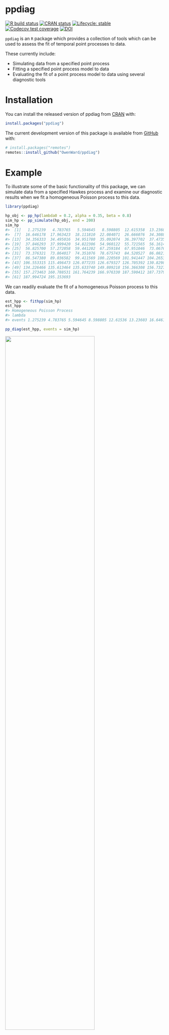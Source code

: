 
<!-- README.md is generated from README.Rmd. Please edit that file -->

# ppdiag

<!-- badges: start -->

[![R build
status](https://github.com/OwenWard/ppdiag/workflows/R-CMD-check/badge.svg)](https://github.com/OwenWard/ppdiag/actions)
[![CRAN
status](https://www.r-pkg.org/badges/version/ppdiag)](https://CRAN.R-project.org/package=ppdiag)
[![Lifecycle:
stable](https://img.shields.io/badge/lifecycle-stable-brightgreen.svg)](https://lifecycle.r-lib.org/articles/stages.html)
[![Codecov test
coverage](https://codecov.io/gh/OwenWard/ppdiag/branch/main/graph/badge.svg)](https://codecov.io/gh/OwenWard/ppdiag?branch=main)
[![DOI](https://joss.theoj.org/papers/10.21105/joss.03133/status.svg)](https://doi.org/10.21105/joss.03133)
<!-- badges: end -->

`ppdiag` is an `R` package which provides a collection of tools which
can be used to assess the fit of temporal point processes to data.

These currently include:

-   Simulating data from a specified point process
-   Fitting a specified point process model to data
-   Evaluating the fit of a point process model to data using several
    diagnostic tools

# Installation

You can install the released version of ppdiag from
[CRAN](https://CRAN.R-project.org) with:

``` r
install.packages("ppdiag")
```

The current development version of this package is available from
[GitHub](https://github.com/OwenWard/ppdiag) with:

``` r
# install.packages("remotes")
remotes::install_github("OwenWard/ppdiag")
```

# Example

To illustrate some of the basic functionality of this package, we can
simulate data from a specified Hawkes process and examine our diagnostic
results when we fit a homogeneous Poisson process to this data.

``` r
library(ppdiag)

hp_obj <- pp_hp(lambda0 = 0.2, alpha = 0.35, beta = 0.8)
sim_hp <- pp_simulate(hp_obj, end = 200)
sim_hp
#>  [1]   1.275239   4.783765   5.594645   8.598805  12.615358  13.236031
#>  [7]  16.646178  17.963423  18.111810  22.084071  26.666076  34.308807
#> [13]  34.356333  34.495016  34.951780  35.092074  36.397702  37.473565
#> [19]  37.846293  37.999420  54.822306  54.960122  55.721565  56.161485
#> [25]  56.825700  57.272058  59.441202  67.259184  67.951046  73.067622
#> [31]  73.376321  73.864017  74.351076  78.675743  84.520527  86.082185
#> [37]  86.547380  89.036582  99.411569 100.220569 101.941447 104.265342
#> [43] 106.553315 115.496473 126.077235 126.679327 126.705392 130.829836
#> [49] 134.226466 135.613464 135.633740 149.809218 156.366308 156.732731
#> [55] 157.273463 160.788531 161.764239 166.976330 187.590412 187.737997
#> [61] 187.994724 195.153693
```

We can readily evaluate the fit of a homogeneous Poisson process to this
data.

``` r
est_hpp <- fithpp(sim_hp)
est_hpp
#> Homogeneous Poisson Process 
#> lambda  
#> events 1.275239 4.783765 5.594645 8.598805 12.61536 13.23603 16.64618 17.96342 18.11181 22.08407 26.66608 34.30881 34.35633 34.49502 34.95178 35.09207 36.3977 37.47357 37.84629 37.99942 54.82231 54.96012 55.72156 56.16149 56.8257 57.27206 59.4412 67.25918 67.95105 73.06762 73.37632 73.86402 74.35108 78.67574 84.52053 86.08219 86.54738 89.03658 99.41157 100.2206 101.9414 104.2653 106.5533 115.4965 126.0772 126.6793 126.7054 130.8298 134.2265 135.6135 135.6337 149.8092 156.3663 156.7327 157.2735 160.7885 161.7642 166.9763 187.5904 187.738 187.9947 195.1537

pp_diag(est_hpp, events = sim_hp)
```

<img src="man/figures/README-fit_hpp-1.png" width="75%" />

    #> 
    #> Raw residual: -7.105427e-15
    #> Pearson residual: 1.421085e-14
    #> 
    #>  One-sample Kolmogorov-Smirnov test
    #> 
    #> data:  r
    #> D = 0.20838, p-value = 0.007712
    #> alternative hypothesis: two-sided

``` r
hp_est <- fithp(events = sim_hp)
pp_diag(hp_est, events = sim_hp)
```

<img src="man/figures/README-fit_hp-1.png" width="75%" />

    #> Raw residual: -0.002513104
    #> Pearson residual: 0.2040545
    #> 
    #>  One-sample Kolmogorov-Smirnov test
    #> 
    #> data:  r
    #> D = 0.075428, p-value = 0.846
    #> alternative hypothesis: two-sided

## Markov Modulated Hawkes Process Example

This is particularly useful for more complex point processes, such as
the Markov Modulated Hawkes Process (MMHP). We can simulate events from
this model and examine the fit of simpler point processes to this data.

``` r
Q <- matrix(c(-0.2, 0.2, 0.1, -0.1), ncol = 2, byrow = TRUE)

mmhp_obj <- pp_mmhp(Q, delta = c(1 / 3, 2 / 3), 
          lambda0 = 0.2,
          lambda1 = .75,
          alpha = 0.4,
          beta = 0.8)

mmhp_obj
#> Markov Modulated Hawkes Process 
#> lambda0  0.2 
#> lambda1  0.75 
#> alpha  0.4 
#> beta  0.8 
#> Q  -0.2 0.1 0.2 -0.1 
#> delta 0.3333333 0.6666667
mmhp_events <- pp_simulate(mmhp_obj, n = 50)
```

We can easily fit a homogeneous Poisson process and visualise the
goodness of fit.

``` r
est_hpp <- fithpp(events = mmhp_events$events)
pp_diag(est_hpp,mmhp_events$events)
```

<img src="man/figures/README-fit_hpp_to_mmhp-1.png" width="75%" />

    #> 
    #> Raw residual: -1
    #> Pearson residual: -1.270479
    #> 
    #>  One-sample Kolmogorov-Smirnov test
    #> 
    #> data:  r
    #> D = 0.30169, p-value = 0.000156
    #> alternative hypothesis: two-sided

Similarly for a Hawkes process.

``` r
est_hp <- fithp(events = mmhp_events$events)
pp_diag(est_hp,mmhp_events$events)
```

<img src="man/figures/README-fit_hp_to_mmhp-1.png" width="75%" />

    #> Raw residual: -0.3695538
    #> Pearson residual: -1.850818
    #> 
    #>  One-sample Kolmogorov-Smirnov test
    #> 
    #> data:  r
    #> D = 0.081193, p-value = 0.87
    #> alternative hypothesis: two-sided

We can then compare to the true point process model.

``` r
pp_diag(mmhp_obj, mmhp_events$events)
```

<img src="man/figures/README-fit_mmhp-1.png" width="75%" />

    #> Raw residual: 6.507162
    #> Pearson residual: 3.326864
    #> 
    #>  One-sample Kolmogorov-Smirnov test
    #> 
    #> data:  r
    #> D = 0.1025, p-value = 0.6324
    #> alternative hypothesis: two-sided

# Getting help and contributing

Please file any issues
[here](https://github.com/OwenWard/ppdiag/issues). Similarly, we would
be delighted if anyone would like to contribute to this package (such as
adding other point processes, kernel functions). Feel free to take a
look
[here](https://github.com/OwenWard/ppdiag/blob/main/CONTRIBUTING.md) and
reach out with any questions.

# References

-   Sun et al., (2021). ppdiag: Diagnostic Tools for Temporal Point
    Processes. Journal of Open Source Software, 6(61), 3133,
    <https://doi.org/10.21105/joss.03133>
-   Wu et al. (2021), Diagnostics and Visualization of Point Process
    Models for Event Times on a Social Network, In Applied Modeling
    Techniques and Data Analysis 1 (eds Y. Dimotikalis, A.
    Karagrigoriou, C. Parpoula and C.H. Skiadas).
    <https://doi.org/10.1002/9781119821588.ch7>
# ppdiag 0.1.1

Some small updates which arose from the JOSS review process which 

- added print methods for point process objects
- tidy up the returned information for diagnostic functions

Also updated a citation in the description to published version.
# Contributor Code of Conduct

As contributors and maintainers of this project, we pledge to respect all people who contribute through reporting issues, posting feature requests, updating documentation, submitting pull requests or patches, and other activities.

We are committed to making participation in this project a harassment-free experience for everyone, regardless of level of experience, gender, gender identity and expression, sexual orientation, disability, personal appearance, body size, race, ethnicity, age, or religion.

Examples of unacceptable behavior by participants include the use of sexual language or imagery, derogatory comments or personal attacks, trolling, public or private harassment, insults, or other unprofessional conduct.

Project maintainers have the right and responsibility to remove, edit, or reject comments, commits, code, wiki edits, issues, and other contributions that are not aligned to this Code of Conduct. Project maintainers who do not follow the Code of Conduct may be removed from the project team.

Instances of abusive, harassing, or otherwise unacceptable behavior may be reported by opening an issue or contacting the package maintainer(ogw2103@columbia.edu).

This Code of Conduct is adapted from the [Contributor Covenant](http:contributor-covenant.org), version 1.0.0, available at https://www.contributor-covenant.org/version/1/0/0/code-of-conduct.html
# Contributing to ppdiag development

Bug reports and any potential problems with any existing code can be addressed
by filing an issue giving some brief details and if possible
a small reproducible example. If you would like to fix the bug 
yourself and it is a small fix, feel free to go ahead with a direct
pull request. Larger issues might be better proceeded by some discussion.

We would be delighted for anyone who is interested in contributing to
this package to get involved also. Potential additions would be to extend the
included diagnostic tests to other point processes, such as different
Hawkes kernel functions. 

To contribute, please look at the existing code and feel free to file
an issue to discuss further any potential additions.

Please note that ppdiag is released with a [Contributor Code of Conduct](CODE_OF_CONDUCT.md). By contributing to this project, 
you agree to abide by its terms.
## Test environments
* local Windows R 4.1.0
* ubuntu 20.04 (github actions) R 4.1.1
* macOS latest (github actions) R 4.1.0
* win-builder (devel and release)

## R CMD check results 

There were no ERRORs or WARNINGs

